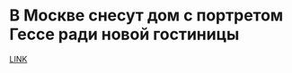# В Москве снесут дом с портретом Гессе ради новой гостиницы 



[LINK](https://varlamov.ru/3224864.html)